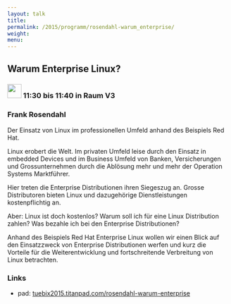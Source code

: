 ```yaml
---
layout: talk
title:
permalink: /2015/programm/rosendahl-warum_enterprise/
weight: 
menu:
---
```

## Warum&nbsp;Enterprise&nbsp;Linux?

### <img height = "32" src="../../../images/lightning.svg"> 11:30 bis 11:40 in Raum V3

### Frank&nbsp;Rosendahl

Der Einsatz von Linux im professionellen Umfeld anhand des Beispiels Red Hat.

Linux erobert die Welt. Im privaten Umfeld leise durch den Einsatz in embedded Devices und im Business Umfeld von Banken, Versicherungen und Grossunternehmen durch die Ablösung mehr und mehr der Operation Systems Marktführer.

Hier treten die Enterprise Distributionen ihren Siegeszug an. Grosse Distributoren bieten Linux und dazugehörige Dienstleistungen kostenpflichtig an.

Aber: Linux ist doch kostenlos? Warum soll ich für eine Linux Distribution zahlen? Was bezahle ich bei den Enterprise Distributionen?

Anhand des Beispiels Red Hat Enterprise Linux wollen wir einen Blick auf den Einsatzzweck von Enterprise Distributionen werfen und kurz die Vorteile für die Weiterentwicklung und fortschreitende Verbreitung von Linux betrachten.

### Links

- pad: <a href="https://tuebix2015.titanpad.com/rosendahl-warum-enterprise" target="_blank">tuebix2015.titanpad.com/rosendahl-warum-enterprise</a>
